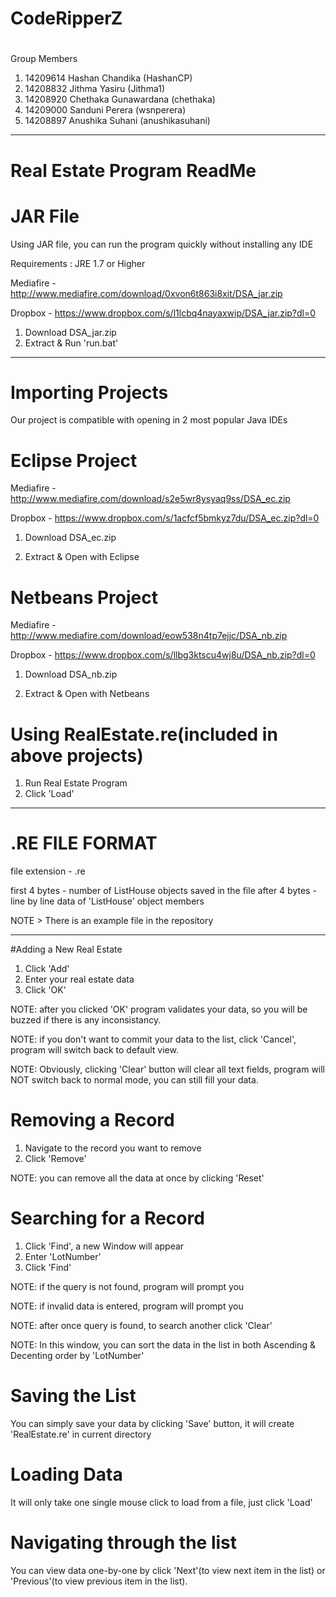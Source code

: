 # CodeRipperZ
#
Group Members
  1. 14209614 Hashan Chandika (HashanCP)
  2. 14208832 Jithma Yasiru (Jithma1)        
  3. 14208920 Chethaka Gunawardana  (chethaka)
  4. 14209000 Sanduni Perera  (wsnperera)
  5. 14208897 Anushika Suhani (anushikasuhani)

---------------------------------------------------------------------

# Real Estate Program ReadMe

# JAR File

Using JAR file, you can run the program quickly without installing any IDE

Requirements : JRE 1.7 or Higher

Mediafire - http://www.mediafire.com/download/0xvon6t863i8xit/DSA_jar.zip

Dropbox - https://www.dropbox.com/s/l1lcbq4nayaxwip/DSA_jar.zip?dl=0

1. Download DSA_jar.zip
2. Extract & Run 'run.bat'

---------------------------------------------------------------------

# Importing Projects

Our project is compatible with opening in 2 most popular Java IDEs

# Eclipse Project

Mediafire - http://www.mediafire.com/download/s2e5wr8ysyaq9ss/DSA_ec.zip

Dropbox - https://www.dropbox.com/s/1acfcf5bmkyz7du/DSA_ec.zip?dl=0

1. Download DSA_ec.zip

2. Extract & Open with Eclipse

# Netbeans Project

Mediafire - http://www.mediafire.com/download/eow538n4tp7ejjc/DSA_nb.zip

Dropbox - https://www.dropbox.com/s/llbg3ktscu4wj8u/DSA_nb.zip?dl=0

1. Download DSA_nb.zip

2. Extract & Open with Netbeans

# Using RealEstate.re(included in above projects)
1. Run Real Estate Program
2. Click 'Load'

---------------------------------------------------------------------

# .RE FILE FORMAT

file extension - .re

first 4 bytes - number of ListHouse objects saved in the file
after 4 bytes - line by line data of 'ListHouse' object members

NOTE > There is an example file in the repository

---------------------------------------------------------------------

#Adding a New Real Estate

1. Click 'Add'
2. Enter your real estate data
3. Click 'OK'

NOTE: after you clicked 'OK' program validates your data, so you will be buzzed if there is any inconsistancy.

NOTE: if you don't want to commit your data to the list, click 'Cancel', program will switch back to default view.

NOTE: Obviously, clicking 'Clear' button will clear all text fields, program will NOT switch back to normal mode, you can still fill your data.

# Removing a Record

1. Navigate to the record you want to remove
2. Click 'Remove'

NOTE: you can remove all the data at once by clicking 'Reset'

# Searching for a Record

1. Click 'Find', a new Window will appear
2. Enter 'LotNumber'
3. Click 'Find'

NOTE: if the query is not found, program will prompt you

NOTE: if invalid data is entered, program will prompt you

NOTE: after once query is found, to search another click 'Clear'

NOTE: In this window, you can sort the data in the list in both Ascending & Decenting order by 'LotNumber'

# Saving the List

You can simply save your data by clicking 'Save' button, it will create 'RealEstate.re' in current directory

# Loading Data

It will only take one single mouse click to load from a file, just click 'Load'

# Navigating through the list

You can view data one-by-one by click 'Next'(to view next item in the list) or 'Previous'(to view previous item in the list).
